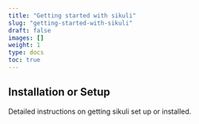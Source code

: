 ```yaml
---
title: "Getting started with sikuli"
slug: "getting-started-with-sikuli"
draft: false
images: []
weight: 1
type: docs
toc: true
---
```


## Installation or Setup
Detailed instructions on getting sikuli set up or installed.


